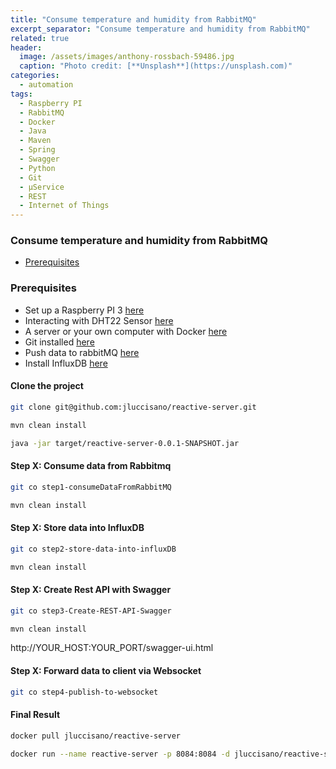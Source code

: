 ```yaml
---
title: "Consume temperature and humidity from RabbitMQ"
excerpt_separator: "Consume temperature and humidity from RabbitMQ"
related: true
header:
  image: /assets/images/anthony-rossbach-59486.jpg
  caption: "Photo credit: [**Unsplash**](https://unsplash.com)"
categories:
  - automation
tags:
  - Raspberry PI
  - RabbitMQ
  - Docker
  - Java
  - Maven
  - Spring
  - Swagger
  - Python
  - Git
  - μService
  - REST
  - Internet of Things
---
```

### Consume temperature and humidity from RabbitMQ

- [Prerequisites](#prerequisites)

###  Prerequisites

- Set up a Raspberry PI 3 [here](2017-01-14-setup_raspberry.md)
- Interacting with DHT22 Sensor [here](2017-02-28-dht22_raspberry.md)
- A server or your own computer with Docker [here](2017-02-28-install_docker.md)
- Git installed [here](https://git-scm.com/download/linux)
- Push data to rabbitMQ [here](2017-03-24-push-data-on-rabbitmq.md)
- Install InfluxDB [here](2017-03-24-install-influxdb.md)

#### Clone the project

```bash
git clone git@github.com:jluccisano/reactive-server.git
```

```bash
mvn clean install
```

```bash
java -jar target/reactive-server-0.0.1-SNAPSHOT.jar
```

#### Step X: Consume data from Rabbitmq

```bash
git co step1-consumeDataFromRabbitMQ
```

```bash
mvn clean install
```

#### Step X: Store data into InfluxDB

```bash
git co step2-store-data-into-influxDB
```

```bash
mvn clean install
```

#### Step X: Create Rest API with Swagger

```bash
git co step3-Create-REST-API-Swagger
```

```bash
mvn clean install
```

http://YOUR_HOST:YOUR_PORT/swagger-ui.html

#### Step X: Forward data to client via Websocket

```bash
git co step4-publish-to-websocket
```


#### Final Result

```bash
docker pull jluccisano/reactive-server
```

```bash
docker run --name reactive-server -p 8084:8084 -d jluccisano/reactive-server:latest
```